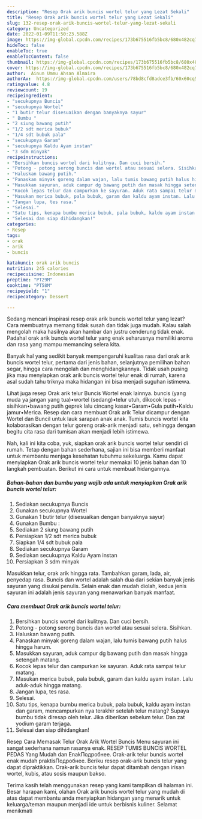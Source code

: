 ```yaml
---
description: "Resep Orak arik buncis wortel telur yang Lezat Sekali"
title: "Resep Orak arik buncis wortel telur yang Lezat Sekali"
slug: 132-resep-orak-arik-buncis-wortel-telur-yang-lezat-sekali
category: Uncategorized
date: 2022-01-09T11:50:23.588Z
image: https://img-global.cpcdn.com/recipes/173b675516fb5bc8/680x482cq70/orak-arik-buncis-wortel-telur-foto-resep-utama.jpg
hideToc: false
enableToc: true
enableTocContent: false
thumbnail: https://img-global.cpcdn.com/recipes/173b675516fb5bc8/680x482cq70/orak-arik-buncis-wortel-telur-foto-resep-utama.jpg
cover: https://img-global.cpcdn.com/recipes/173b675516fb5bc8/680x482cq70/orak-arik-buncis-wortel-telur-foto-resep-utama.jpg
author:  Ainun Ummu Ahsan Almaira
authorAv:  https://img-global.cpcdn.com/users/78bd8cfd8adce3fb/60x60cq50/avatar.jpg
ratingvalue: 4.8
reviewcount: 19
recipeingredient:
- "secukupnya Buncis"
- "secukupnya Wortel"
- "1 butir telur disesuaikan dengan banyaknya sayur"
- " Bumbu "
- "2 siung bawang putih"
- "1/2 sdt merica bubuk"
- "1/4 sdt bubuk pala"
- "secukupnya Garam"
- "secukupnya Kaldu Ayam instan"
- "3 sdm minyak"
recipeinstructions:
- "Bersihkan buncis wortel dari kulitnya. Dan cuci bersih."
- "Potong - potong serong buncis dan wortel atau sesuai selera. Sisihkan."
- "Haluskan bawang putih."
- "Panaskan minyak goreng dalam wajan, lalu tumis bawang putih halus hingga harum."
- "Masukkan sayuran, aduk campur dg bawang putih dan masak hingga setengah matang."
- "Kocok lepas telur dan campurkan ke sayuran. Aduk rata sampai telur matang."
- "Masukan merica bubuk, pala bubuk, garam dan kaldu ayam instan. Lalu aduk-aduk hingga matang."
- "Jangan lupa, tes rasa."
- "Selesai."
- "Satu tips, kenapa bumbu merica bubuk, pala bubuk, kaldu ayam instan dan garam, mencampurkan nya terakhir setelah telur matang? Supaya bumbu tidak diresap oleh telur. Jika diberikan sebelum telur. Dan zat yodium garam terjaga."
- "Selesai dan siap dihidangkan!"
categories:
- Resep
tags:
- orak
- arik
- buncis

katakunci: orak arik buncis 
nutrition: 245 calories
recipecuisine: Indonesian
preptime: "PT29M"
cooktime: "PT58M"
recipeyield: "1"
recipecategory: Dessert

---
```



Sedang mencari inspirasi resep orak arik buncis wortel telur yang lezat? Cara membuatnya memang tidak susah dan tidak juga mudah. Kalau salah mengolah maka hasilnya akan hambar dan justru cenderung tidak enak. Padahal orak arik buncis wortel telur yang enak seharusnya memiliki aroma dan rasa yang mampu memancing selera kita.


Banyak hal yang sedikit banyak mempengaruhi kualitas rasa dari orak arik buncis wortel telur, pertama dari jenis bahan, selanjutnya pemilihan bahan segar, hingga cara mengolah dan menghidangkannya. Tidak usah pusing jika mau menyiapkan orak arik buncis wortel telur enak di rumah, karena asal sudah tahu triknya maka hidangan ini bisa menjadi suguhan istimewa.

Lihat juga resep Orak arik telur Buncis Wortel enak lainnya. buncis (yang muda ya jangan yang tua)•wortel (sedang)•telur utuh, dikocok lepas - sisihkan•bawang putih geprek lalu cincang kasar•Garam•Gula putih•Kaldu jamur•Merica. Resep dan cara membuat Orak arik Telur dicampur dengan Wortel dan Buncil untuk lauk sarapan anak anak. Tumis buncis wortel kita kolaborasikan dengan telur goreng orak-arik menjadi satu, sehingga dengan begitu cita rasa dari tumisan akan menjadi lebih istimewa.


Nah, kali ini kita coba, yuk, siapkan orak arik buncis wortel telur sendiri di rumah. Tetap dengan bahan sederhana, sajian ini bisa memberi manfaat untuk membantu menjaga kesehatan tubuhmu sekeluarga. Kamu dapat menyiapkan Orak arik buncis wortel telur memakai 10 jenis bahan dan 10 langkah pembuatan. Berikut ini cara untuk membuat hidangannya.

<!--inarticleads1-->

##### Bahan-bahan dan bumbu yang wajib ada untuk menyiapkan Orak arik buncis wortel telur:

1. Sediakan secukupnya Buncis
1. Gunakan secukupnya Wortel
1. Gunakan 1 butir telur (disesuaikan dengan banyaknya sayur)
1. Gunakan  Bumbu :
1. Sediakan 2 siung bawang putih
1. Persiapkan 1/2 sdt merica bubuk
1. Siapkan 1/4 sdt bubuk pala
1. Sediakan secukupnya Garam
1. Sediakan secukupnya Kaldu Ayam instan
1. Persiapkan 3 sdm minyak


Masukkan telur, orak arik hingga rata. Tambahkan garam, lada, air, penyedap rasa. Buncis dan wortel adalah salah dua dari sekian banyak jenis sayuran yang disukai penulis. Selain enak dan mudah diolah, kedua jenis sayuran ini adalah jenis sayuran yang menawarkan banyak manfaat. 

<!--inarticleads2-->

##### Cara membuat Orak arik buncis wortel telur:

1. Bersihkan buncis wortel dari kulitnya. Dan cuci bersih.
1. Potong - potong serong buncis dan wortel atau sesuai selera. Sisihkan.
1. Haluskan bawang putih.
1. Panaskan minyak goreng dalam wajan, lalu tumis bawang putih halus hingga harum.
1. Masukkan sayuran, aduk campur dg bawang putih dan masak hingga setengah matang.
1. Kocok lepas telur dan campurkan ke sayuran. Aduk rata sampai telur matang.
1. Masukan merica bubuk, pala bubuk, garam dan kaldu ayam instan. Lalu aduk-aduk hingga matang.
1. Jangan lupa, tes rasa.
1. Selesai.
1. Satu tips, kenapa bumbu merica bubuk, pala bubuk, kaldu ayam instan dan garam, mencampurkan nya terakhir setelah telur matang? Supaya bumbu tidak diresap oleh telur. Jika diberikan sebelum telur. Dan zat yodium garam terjaga.
1. Selesai dan siap dihidangkan!

Resep Cara Memasak Telur Orak Arik Wortel Buncis Menu sayuran ini sangat sederhana namun rasanya enak. RESEP TUMIS BUNCIS WORTEL PEDAS Yang Mudah dan EnakПодробнее. Orak-arik telur buncis wortel enak mudah praktisПодробнее. Beriku resep orak-arik buncis telur yang dapat dipraktikkan. Orak-arik buncis telur dapat ditambah dengan irisan wortel, kubis, atau sosis maupun bakso. 

Terima kasih telah menggunakan resep yang kami tampilkan di halaman ini. Besar harapan kami, olahan Orak arik buncis wortel telur yang mudah di atas dapat membantu anda menyiapkan hidangan yang menarik untuk keluarga/teman maupun menjadi ide untuk berbisnis kuliner. Selamat menikmati
